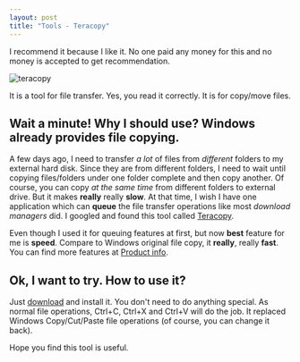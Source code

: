 ```yaml
---
layout: post
title: "Tools - Teracopy"
---
```


<p class="note">
I recommend it because I like it. No one paid any money for this and no money is accepted to get recommendation.
</p>

![teracopy](http://i.imgur.com/rUEl5.png)

It is a tool for file transfer. Yes, you read it correctly. It is for copy/move files.

## Wait a minute! Why I should use? Windows already provides file copying.

A few days ago, I need to transfer _a lot_ of files from _different_ folders to my external hard disk. Since they are from different folders, I need to wait until copying files/folders under one folder complete and then copy another. Of course, you can copy _at the same time_ from different folders to external drive. But it makes **really** really **slow**. At that time, I wish I have one application which can **queue** the file transfer operations like most _download managers_ did. I googled and found this tool called [Teracopy][].

Even though I used it for queuing features at first, but now **best** feature for me is **speed**. Compare to Windows original file copy, it **really**, really **fast**. You can find more features at [Product info][Teracopy].

## Ok, I want to try. How to use it?

Just [download][] and install it. You don't need to do anything special. As normal file operations, <span class="key">Ctrl+C</span>, <span class="key">Ctrl+X</span> and <span class="key">Ctrl+V</span> will do the job. It replaced Windows Copy/Cut/Paste file operations (of course, you can change it back).

Hope you find this tool is useful.

[Teracopy]:http://codesector.com/teracopy
[download]:http://codesector.com/files/teracopy.exe
